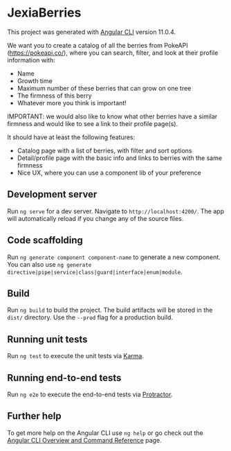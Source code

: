 # JexiaBerries

This project was generated with [Angular CLI](https://github.com/angular/angular-cli) version 11.0.4.

We want you to create a catalog of all the berries from PokeAPI (https://pokeapi.co/), where you
can search, filter, and look at their profile information with:
- Name
- Growth time
- Maximum number of these berries that can grow on one tree
- The firmness of this berry
- Whatever more you think is important!

IMPORTANT: we would also like to know what other berries have a similar firmness and would like to see a link to their profile page(s).

It should have at least the following features:
- Catalog page with a list of berries, with filter and sort options
- Detail/profile page with the basic info and links to berries with the same firmness
- Nice UX, where you can use a component lib of your preference

## Development server

Run `ng serve` for a dev server. Navigate to `http://localhost:4200/`. The app will automatically reload if you change any of the source files.

## Code scaffolding

Run `ng generate component component-name` to generate a new component. You can also use `ng generate directive|pipe|service|class|guard|interface|enum|module`.

## Build

Run `ng build` to build the project. The build artifacts will be stored in the `dist/` directory. Use the `--prod` flag for a production build.

## Running unit tests

Run `ng test` to execute the unit tests via [Karma](https://karma-runner.github.io).

## Running end-to-end tests

Run `ng e2e` to execute the end-to-end tests via [Protractor](http://www.protractortest.org/).

## Further help

To get more help on the Angular CLI use `ng help` or go check out the [Angular CLI Overview and Command Reference](https://angular.io/cli) page.
